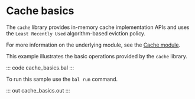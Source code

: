 # Cache basics

The `cache` library provides in-memory cache implementation APIs and 
uses the `Least Recently Used` algorithm-based eviction policy.

For more information on the underlying module, see the [Cache module](https://docs.central.ballerina.io/ballerina/cache/latest/).

This example illustrates the basic operations provided by the `cache` library.

::: code cache_basics.bal :::

To run this sample use the `bal run` command.

::: out cache_basics.out :::